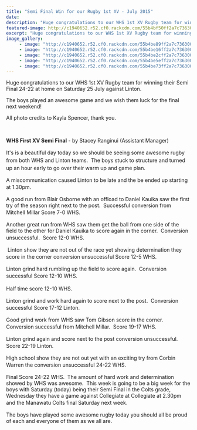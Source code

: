 ```yaml
---
title: "Semi Final Win for our Rugby 1st XV - July 2015"
date: 
description: "Huge congratulations to our WHS 1st XV Rugby team for winning their Semi Final 24-22 at home on Saturday 25 July 2015 against Linton."
featured-image: http://c1940652.r52.cf0.rackcdn.com/55b4bf50ff2a7c73630002a5/1st-XV-v-Linton,-Semi-final-25.7.15-15.gif
excerpt: "Huge congratulations to our WHS 1st XV Rugby team for winning their Semi Final 24-22 at home on Saturday 25 July 2015 against Linton."
image_gallery:
     - image: "http://c1940652.r52.cf0.rackcdn.com/55b4be89ff2a7c736300029f/1st-XV-v-Linton,-Semi-final-25.7.15-12.gif"
     - image: "http://c1940652.r52.cf0.rackcdn.com/55b4be16ff2a7c7363000295/1st-XV-v-Linton,-Semi-final-25.7.15-7.gif"
     - image: "http://c1940652.r52.cf0.rackcdn.com/55b4be2cff2a7c7363000297/1st-XV-v-Linton,-Semi-final-25.7.15-8.gif"
     - image: "http://c1940652.r52.cf0.rackcdn.com/55b4be5eff2a7c736300029b/1st-XV-v-Linton,-Semi-final-25.7.15-10.gif"
     - image: "http://c1940652.r52.cf0.rackcdn.com/55b4be73ff2a7c736300029d/1st-XV-v-Linton,-Semi-final-25.7.15-11.gif"
---
```


<p>Huge congratulations to our WHS 1st XV Rugby team for winning their Semi Final 24-22 at home on Saturday 25 July against Linton.</p>
<p><span>The boys played an awesome game and we wish them luck for the final next weekend! </span></p>
<p><span>All photo credits to Kayla Spencer, thank you.</span></p>
<p>&nbsp;</p>
<p><strong>WHS First XV Semi Final</strong>&nbsp;- by Stacey Ranginui (Assistant Manager)&nbsp;</p>
<p><span style="line-height: 1.5;">It's is a beautiful day today so we should be seeing some awesome rugby from both WHS and Linton teams.&nbsp; The boys stuck to structure and turned up an hour early to go over their warm up and game plan.&nbsp;</span><span style="line-height: 1.5;">&nbsp;</span></p>
<p>A miscommunication caused Linton to be late and the be ended up starting at 1.30pm.<span style="line-height: 1.5;">&nbsp;</span></p>
<p>A good run from Blair Osborne with an offload to Daniel Kauika saw the first try of the season right next to the post.&nbsp; Successful conversion from Mitchell Millar Score 7-0 WHS.<span style="line-height: 1.5;">&nbsp;</span></p>
<p>Another great run from WHS saw them get the ball from one side of the field to the other for Daniel Kauika to score again in the corner.&nbsp; Conversion unsuccessful.&nbsp; Score 12-0 WHS.<span style="line-height: 1.5;">&nbsp;</span></p>
<p>&nbsp;Linton show they are not out of the race yet showing determination they score in the corner conversion unsuccessful Score 12-5 WHS.<span style="line-height: 1.5;">&nbsp;</span></p>
<p>Linton grind hard rumbling up the field to score again.&nbsp; Conversion successful Score 12-10 WHS.<span style="line-height: 1.5;">&nbsp;</span></p>
<p>Half time score 12-10 WHS.<span style="line-height: 1.5;">&nbsp;</span></p>
<p>Linton grind and work hard again to score next to the post.&nbsp; Conversion successful Score 17-12 Linton.<span style="line-height: 1.5;">&nbsp;</span></p>
<p>Good grind work from WHS saw Tom Gibson score in the corner.&nbsp; Conversion successful from Mitchell Millar.&nbsp; Score 19-17 WHS.<span style="line-height: 1.5;">&nbsp;</span></p>
<p>Linton grind again and score next to the post conversion unsuccessful.&nbsp; Score 22-19 Linton.<span style="line-height: 1.5;">&nbsp;</span></p>
<p>High school show they are not out yet with an exciting try from Corbin Warren the conversion unsuccessful 24-22 WHS.<span style="line-height: 1.5;">&nbsp;</span></p>
<p>Final Score 24-22 WHS.&nbsp; The amount of hard work and determination showed by WHS was awesome.&nbsp; This week is going to be a big week for the boys with Saturday (today) being their Semi Final in the Colts grade, Wednesday they have a game against Collegiate at Collegiate at 2.30pm and the Manawatu Colts final Saturday next week.<span style="line-height: 1.5;">&nbsp;</span></p>
<p>The boys have played some awesome rugby today you should all be proud of each and everyone of them as we all are.</p>

